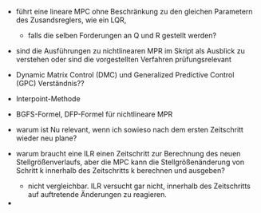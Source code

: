 - führt eine lineare MPC ohne Beschränkung zu den gleichen Parametern des Zusandsreglers, wie ein LQR,
    - falls die selben Forderungen an Q und R gestellt werden?

- sind die Ausführungen zu nichtlinearen MPR im Skript als Ausblick zu verstehen oder sind die vorgestellten Verfahren prüfungsrelevant
- Dynamic Matrix Control (DMC) und Generalized Predictive Control (GPC) Verständnis??
- Interpoint-Methode

- BGFS-Formel, DFP-Formel für nichtlineare MPR

- warum ist Nu relevant, wenn ich sowieso nach dem ersten Zeitschritt wieder neu plane? 

- warum braucht eine ILR einen Zeitschritt zur Berechnung des neuen Stellgrößenverlaufs, aber die MPC kann die Stellgrößenänderung von 
  Schritt k innerhalb des Zeitschritts k berechnen und ausgeben?
    - nicht vergleichbar. ILR versucht gar nicht, innerhalb des Zeitschritts auf auftretende Änderungen zu reagieren.

- 
